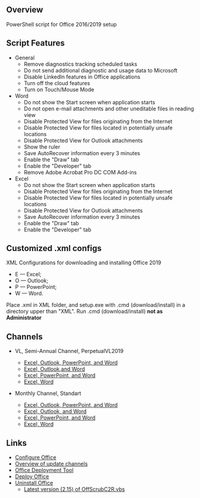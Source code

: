 ## Overview
PowerShell script for Office 2016/2019 setup

## Script Features
- General
  -  Remove diagnostics tracking scheduled tasks
  - Do not send additional diagnostic and usage data to Microsoft
  - Disable LinkedIn features in Office applications
  - Turn off the cloud features
  - Turn on Touch/Mouse Mode
- Word
  - Do not show the Start screen when application starts
  - Do not open e-mail attachments and other uneditable files in reading view
  - Disable Protected View for files originating from the Internet
  - Disable Protected View for files located in potentially unsafe locations
  - Disable Protected View for Outlook attachments
  - Show the ruler
  - Save AutoRecover information every 3 minutes
  - Enable the "Draw" tab
  - Enable the "Developer" tab
  - Remove Adobe Acrobat Pro DC COM Add-ins
- Excel
  - Do not show the Start screen when application starts
  - Disable Protected View for files originating from the Internet
  - Disable Protected View for files located in potentially unsafe locations
  - Disable Protected View for Outlook attachments
  - Save AutoRecover information every 3 minutes
  - Enable the "Draw" tab
  - Enable the "Developer" tab

## Customized .xml configs

XML Configurations for downloading and installing Office 2019
 - E — Excel;
 - O — Outlook;
 - P — PowerPoint;
 - W — Word.

Place .xml in XML folder, and setup.exe with .cmd (download/install) in a directory upper than "XML".
Run .cmd (download/install) **not as Administrator**

## Channels
- VL, Semi-Annual Channel, PerpetualVL2019
   - [Excel, Outlook, PowerPoint, and Word](https://github.com/farag2/Office/blob/master/XML/EOPW_VL.xml)
   - [Excel, Outlook,and Word](https://github.com/farag2/Office/blob/master/XML/EOW_VL.xml)
   - [Excel, PowerPoint, and Word](https://github.com/farag2/Office/blob/master/XML/EPW_VL.xml)
   - [Excel, Word](https://github.com/farag2/Office/blob/master/XML/EW_VL.xml)

- Monthly Channel, Standart
   - [Excel, Outlook, PowerPoint, and Word](https://github.com/farag2/Office/blob/master/XML/EOPW.xml)
   - [Excel, Outlook, and Word](https://github.com/farag2/Office/blob/master/XML/EOW.xml)
   - [Excel, PowerPoint, and Word](https://github.com/farag2/Office/blob/master/XML/EPW.xml)
   - [Excel, Word](https://github.com/farag2/Office/blob/master/XML/EW.xml)

## Links
- [Configure Office](https://config.office.com/deploymentsettings)
- [Overview of update channels](https://docs.microsoft.com/ru-ru/DeployOffice/overview-of-update-channels-for-office-365-proplus)
- [Office Deployment Tool](https://www.microsoft.com/en-us/download/details.aspx?id=49117)
- [Deploy Office](https://docs.microsoft.com/en-us/deployoffice/reference-articles-for-deploying-office-365-proplus)
- [Uninstall Office](https://support.microsoft.com/help/4027149)
   - [Latest version (2.15) of OffScrubC2R.vbs](https://github.com/farag2/Office/blob/master/Office%20Uninstall)
